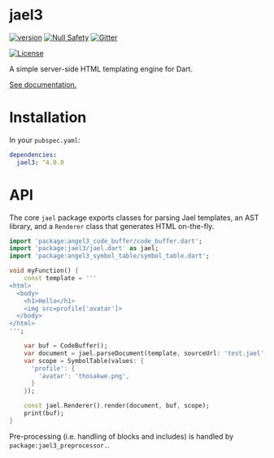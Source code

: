 # jael3
[![version](https://img.shields.io/badge/pub-v4.0.0-brightgreen)](https://pub.dartlang.org/packages/jael3)
[![Null Safety](https://img.shields.io/badge/null-safety-brightgreen)](https://dart.dev/null-safety)
[![Gitter](https://img.shields.io/gitter/room/angel_dart/discussion)](https://gitter.im/angel_dart/discussion)

[![License](https://img.shields.io/github/license/dukefirehawk/angel)](https://github.com/dukefirehawk/angel/tree/angel3/packages/jael/jael3/LICENSE)

A simple server-side HTML templating engine for Dart.

[See documentation.](https://docs.angel-dart.dev/packages/front-end/jael)

# Installation
In your `pubspec.yaml`:

```yaml
dependencies:
  jael3: ^4.0.0
```

# API
The core `jael` package exports classes for parsing Jael templates,
an AST library, and a `Renderer` class that generates HTML on-the-fly.

```dart
import 'package:angel3_code_buffer/code_buffer.dart';
import 'package:jael3/jael.dart' as jael;
import 'package:angel3_symbol_table/symbol_table.dart';

void myFunction() {
    const template = '''
<html>
  <body>
    <h1>Hello</h1>
    <img src=profile['avatar']>
  </body>
</html>
''';

    var buf = CodeBuffer();
    var document = jael.parseDocument(template, sourceUrl: 'test.jael', asDSX: false);
    var scope = SymbolTable(values: {
      'profile': {
        'avatar': 'thosakwe.png',
      }
    });

    const jael.Renderer().render(document, buf, scope);
    print(buf);
}
```

Pre-processing (i.e. handling of blocks and includes) is handled
by `package:jael3_preprocessor.`.
